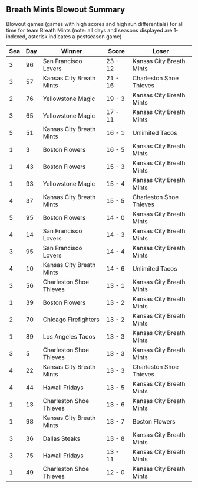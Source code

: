 ## Breath Mints Blowout Summary



Blowout games (games with high scores and high run differentials) for all time for team Breath Mints (note: all days and seasons displayed are 1-indexed, asterisk indicates a postseason game)


| Sea | Day | Winner | Score | Loser | 
| ------ |------ |------ |------ |------ |
| 3 | 96 | San Francisco Lovers | 23 - 12 | Kansas City Breath Mints | 
| 3 | 57 | Kansas City Breath Mints | 21 - 16 | Charleston Shoe Thieves | 
| 2 | 76 | Yellowstone Magic | 19 - 3 | Kansas City Breath Mints | 
| 3 | 65 | Yellowstone Magic | 17 - 11 | Kansas City Breath Mints | 
| 5 | 51 | Kansas City Breath Mints | 16 - 1 | Unlimited Tacos | 
| 1 | 3 | Boston Flowers | 16 - 5 | Kansas City Breath Mints | 
| 1 | 43 | Boston Flowers | 15 - 3 | Kansas City Breath Mints | 
| 1 | 93 | Yellowstone Magic | 15 - 4 | Kansas City Breath Mints | 
| 4 | 37 | Kansas City Breath Mints | 15 - 5 | Charleston Shoe Thieves | 
| 5 | 95 | Boston Flowers | 14 - 0 | Kansas City Breath Mints | 
| 4 | 14 | San Francisco Lovers | 14 - 3 | Kansas City Breath Mints | 
| 3 | 95 | San Francisco Lovers | 14 - 4 | Kansas City Breath Mints | 
| 4 | 10 | Kansas City Breath Mints | 14 - 6 | Unlimited Tacos | 
| 3 | 56 | Charleston Shoe Thieves | 13 - 1 | Kansas City Breath Mints | 
| 1 | 39 | Boston Flowers | 13 - 2 | Kansas City Breath Mints | 
| 2 | 70 | Chicago Firefighters | 13 - 2 | Kansas City Breath Mints | 
| 1 | 89 | Los Angeles Tacos | 13 - 3 | Kansas City Breath Mints | 
| 3 | 5 | Charleston Shoe Thieves | 13 - 3 | Kansas City Breath Mints | 
| 4 | 22 | Kansas City Breath Mints | 13 - 3 | Charleston Shoe Thieves | 
| 4 | 44 | Hawaii Fridays | 13 - 5 | Kansas City Breath Mints | 
| 1 | 13 | Charleston Shoe Thieves | 13 - 6 | Kansas City Breath Mints | 
| 1 | 98 | Kansas City Breath Mints | 13 - 7 | Boston Flowers | 
| 3 | 36 | Dallas Steaks | 13 - 8 | Kansas City Breath Mints | 
| 3 | 75 | Hawaii Fridays | 13 - 11 | Kansas City Breath Mints | 
| 1 | 49 | Charleston Shoe Thieves | 12 - 0 | Kansas City Breath Mints | 


